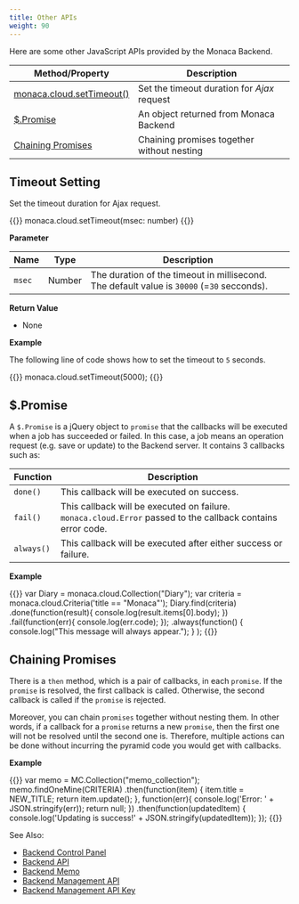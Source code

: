 ```yaml
---
title: Other APIs
weight: 90
---
```


Here are some other JavaScript APIs provided by the Monaca Backend.

Method/Property | Description
----------------|-------------------------
[monaca.cloud.setTimeout()](#timeout-setting) | Set the timeout duration for *Ajax* request
[$.Promise](#promise) | An object returned from Monaca Backend
[Chaining Promises](#chaining-promises) | Chaining promises together without nesting

##  Timeout Setting

Set the timeout duration for Ajax request.

{{<highlight javascript>}}
monaca.cloud.setTimeout(msec: number)
{{</highlight>}}

**Parameter**

Name | Type | Description
-----|------|-------------
`msec` | Number | The duration of the timeout in millisecond. The default value is `30000` (=`30` secconds).

**Return Value**

- None

**Example**

The following line of code shows how to set the timeout to `5` seconds.

{{<highlight javascript>}}
monaca.cloud.setTimeout(5000);
{{</highlight>}}

##  $.Promise

A `$.Promise` is a jQuery object to `promise` that the callbacks will
be executed when a job has succeeded or failed. In this case, a job
means an operation request (e.g. save or update) to the Backend server. It contains 3 callbacks such as:

Function | Description
---------|-----------------
`done()`   | This callback will be executed on success.
`fail()`   | This callback will be executed on failure. `monaca.cloud.Error` passed to the callback contains error code.
`always()` | This callback will be executed after either success or failure.

**Example**

{{<highlight javascript>}}
var Diary = monaca.cloud.Collection("Diary");
var criteria = monaca.cloud.Criteria('title == "Monaca"');
Diary.find(criteria)
    .done(function(result){
        console.log(result.items[0].body);
    })
    .fail(function(err){
        console.log(err.code);
    });
    .always(function()
    {
        console.log("This message will always appear.");
    }
);
{{</highlight>}}

##  Chaining Promises

There is a `then` method, which is a pair of callbacks, in each
`promise`. If the `promise` is resolved, the first callback is called.
Otherwise, the second callback is called if the `promise` is rejected.

Moreover, you can chain `promises` together without nesting them. In
other words, if a callback for a `promise` returns a new `promise`, then
the first one will not be resolved until the second one is. Therefore,
multiple actions can be done without incurring the pyramid code you
would get with callbacks.

**Example**

{{<highlight javascript>}}
var memo = MC.Collection("memo_collection");
memo.findOneMine(CRITERIA)
    .then(function(item) {
        item.title = NEW_TITLE;
        return item.update();
    }, function(err){
        console.log('Error: ' + JSON.stringify(err));
        return null; })
    .then(function(updatedItem) {
        console.log('Updating is success!' + JSON.stringify(updatedItem));
});
{{</highlight>}}


See Also: 

- [Backend Control Panel](/en/products_guide/backend/control_panel)
- [Backend API](../../cloud)
- [Backend Memo](/en/sampleapp/samples/backend_memo)
- [Backend Management API](../../cloud_management)
- [Backend Management API Key](/en/products_guide/backend/control_panel/#backend-management-api-key)
